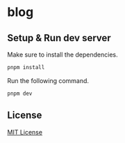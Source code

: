 # blog

## Setup & Run dev server

Make sure to install the dependencies.

```bash
pnpm install
```

Run the following command.

```bash
pnpm dev
```

## License

[MIT License](./LICENSE)
